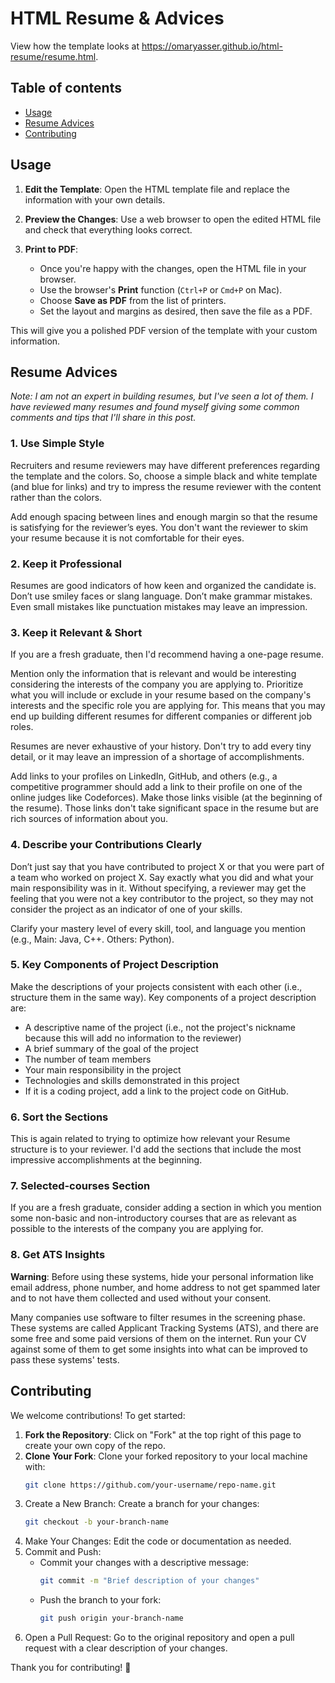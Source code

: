 # HTML Resume & Advices

View how the template looks at https://omaryasser.github.io/html-resume/resume.html.

## Table of contents

* [Usage](#usage)
* [Resume Advices](#resume-advices)
* [Contributing](#contributing)

## Usage

1. **Edit the Template**: Open the HTML template file and replace the information with your own details.

2. **Preview the Changes**: Use a web browser to open the edited HTML file and check that everything looks correct.

3. **Print to PDF**:
   - Once you're happy with the changes, open the HTML file in your browser.
   - Use the browser's **Print** function (`Ctrl+P` or `Cmd+P` on Mac).
   - Choose **Save as PDF** from the list of printers.
   - Set the layout and margins as desired, then save the file as a PDF.

This will give you a polished PDF version of the template with your custom information.


## Resume Advices
*Note: I am not an expert in building resumes, but I've seen a lot of them. I have reviewed many resumes and found myself giving some common comments and tips that I'll share in this post.*

### 1. Use Simple Style

Recruiters and resume reviewers may have different preferences regarding the template and the colors. So, choose a simple black and white template (and blue for links) and try to impress the resume reviewer with the content rather than the colors.

Add enough spacing between lines and enough margin so that the resume is satisfying for the reviewer’s eyes. You don't want the reviewer to skim your resume because it is not comfortable for their eyes.

### 2. Keep it Professional
Resumes are good indicators of how keen and organized the candidate is. Don’t use smiley faces or slang language. Don’t make grammar mistakes. Even small mistakes like punctuation mistakes may leave an impression.

### 3. Keep it Relevant & Short
If you are a fresh graduate, then I'd recommend having a one-page resume.

Mention only the information that is relevant and would be interesting considering the interests of the company you are applying to. Prioritize what you will include or exclude in your resume based on the company's interests and the specific role you are applying for. This means that you may end up building different resumes for different companies or different job roles.

Resumes are never exhaustive of your history. Don't try to add every tiny detail, or it may leave an impression of a shortage of accomplishments.

Add links to your profiles on LinkedIn, GitHub, and others (e.g., a competitive programmer should add a link to their profile on one of the online judges like Codeforces). Make those links visible (at the beginning of the resume). Those links don't take significant space in the resume but are rich sources of information about you.

### 4. Describe your Contributions Clearly
Don’t just say that you have contributed to project X or that you were part of a team who worked on project X. Say exactly what you did and what your main responsibility was in it. Without specifying, a reviewer may get the feeling that you were not a key contributor to the project, so they may not consider the project as an indicator of one of your skills.

Clarify your mastery level of every skill, tool, and language you mention (e.g., Main: Java, C++. Others: Python).

### 5. Key Components of Project Description
Make the descriptions of your projects consistent with each other (i.e., structure them in the same way). Key components of a project description are:

* A descriptive name of the project (i.e., not the project's nickname because this will add no information to the reviewer)
* A brief summary of the goal of the project
* The number of team members
* Your main responsibility in the project
* Technologies and skills demonstrated in this project
* If it is a coding project, add a link to the project code on GitHub.

### 6. Sort the Sections
This is again related to trying to optimize how relevant your Resume structure is to your reviewer. I'd add the sections that include the most impressive accomplishments at the beginning.

### 7. Selected-courses Section
If you are a fresh graduate, consider adding a section in which you mention some non-basic and non-introductory courses that are as relevant as possible to the interests of the company you are applying for.

### 8. Get ATS Insights
**Warning**: Before using these systems, hide your personal information like email address, phone number, and home address to not get spammed later and to not have them collected and used without your consent.

Many companies use software to filter resumes in the screening phase. These systems are called Applicant Tracking Systems (ATS), and there are some free and some paid versions of them on the internet. Run your CV against some of them to get some insights into what can be improved to pass these systems' tests.

## Contributing
We welcome contributions! To get started:

1. **Fork the Repository**: Click on "Fork" at the top right of this page to create your own copy of the repo.
2. **Clone Your Fork**: Clone your forked repository to your local machine with:
   ```bash
   git clone https://github.com/your-username/repo-name.git
3. Create a New Branch: Create a branch for your changes:
   ```bash
   git checkout -b your-branch-name
4. Make Your Changes: Edit the code or documentation as needed.
5. Commit and Push:
   * Commit your changes with a descriptive message:
     ```bash
     git commit -m "Brief description of your changes"
   * Push the branch to your fork:
     ```bash
     git push origin your-branch-name
6. Open a Pull Request: Go to the original repository and open a pull request with a clear description of your changes.

Thank you for contributing! 🎉